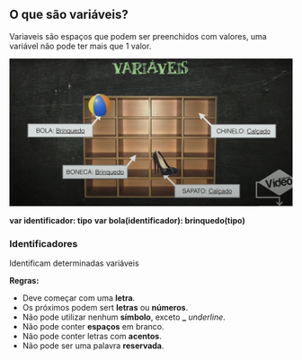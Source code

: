 ## O que são variáveis?

Variaveis são espaços que podem ser preenchidos com valores, uma variável não pode ter mais que 1 valor.

![](../images/variavelImage1.png)

**var identificador: tipo**
**var bola(identificador): brinquedo(tipo)**

### Identificadores

Identificam determinadas variáveis

**Regras:**
* Deve começar com uma **letra**.
* Os próximos podem sert **letras** ou **números**.
* Não pode utilizar nenhum **símbolo**, exceto **_** *underline*.
* Não pode conter **espaços** em branco.
* Não pode conter letras com **acentos**.
* Não pode ser uma palavra **reservada**.